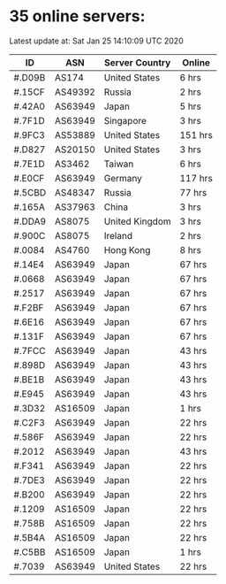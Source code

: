 # 35 online servers:

Latest update at: Sat Jan 25 14:10:09 UTC 2020

| ID | ASN | Server Country | Online |
| -- | --- | -------------- | ------ |
| #.D09B | AS174 | United States | 6 hrs |
| #.15CF | AS49392 | Russia | 2 hrs |
| #.42A0 | AS63949 | Japan | 5 hrs |
| #.7F1D | AS63949 | Singapore | 3 hrs |
| #.9FC3 | AS53889 | United States | 151 hrs |
| #.D827 | AS20150 | United States | 3 hrs |
| #.7E1D | AS3462 | Taiwan | 6 hrs |
| #.E0CF | AS63949 | Germany | 117 hrs |
| #.5CBD | AS48347 | Russia | 77 hrs |
| #.165A | AS37963 | China | 3 hrs |
| #.DDA9 | AS8075 | United Kingdom | 3 hrs |
| #.900C | AS8075 | Ireland | 2 hrs |
| #.0084 | AS4760 | Hong Kong | 8 hrs |
| #.14E4 | AS63949 | Japan | 67 hrs |
| #.0668 | AS63949 | Japan | 67 hrs |
| #.2517 | AS63949 | Japan | 67 hrs |
| #.F2BF | AS63949 | Japan | 67 hrs |
| #.6E16 | AS63949 | Japan | 67 hrs |
| #.131F | AS63949 | Japan | 67 hrs |
| #.7FCC | AS63949 | Japan | 43 hrs |
| #.898D | AS63949 | Japan | 43 hrs |
| #.BE1B | AS63949 | Japan | 43 hrs |
| #.E945 | AS63949 | Japan | 43 hrs |
| #.3D32 | AS16509 | Japan | 1 hrs |
| #.C2F3 | AS63949 | Japan | 22 hrs |
| #.586F | AS63949 | Japan | 22 hrs |
| #.2012 | AS63949 | Japan | 43 hrs |
| #.F341 | AS63949 | Japan | 22 hrs |
| #.7DE3 | AS63949 | Japan | 22 hrs |
| #.B200 | AS63949 | Japan | 22 hrs |
| #.1209 | AS16509 | Japan | 22 hrs |
| #.758B | AS16509 | Japan | 22 hrs |
| #.5B4A | AS16509 | Japan | 22 hrs |
| #.C5BB | AS16509 | Japan | 1 hrs |
| #.7039 | AS63949 | United States | 22 hrs |

